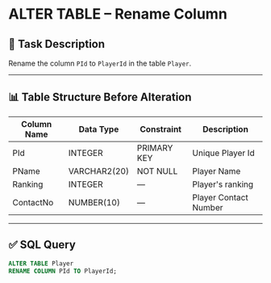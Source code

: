 # ALTER TABLE – Rename Column

## 📝 Task Description
Rename the column `PId` to `PlayerId` in the table `Player`.

---

## 📊 Table Structure Before Alteration

| Column Name | Data Type     | Constraint     | Description             |
|-------------|---------------|----------------|-------------------------|
| PId         | INTEGER       | PRIMARY KEY    | Unique Player Id        |
| PName       | VARCHAR2(20)  | NOT NULL       | Player Name             |
| Ranking     | INTEGER       | —              | Player's ranking        |
| ContactNo   | NUMBER(10)    | —              | Player Contact Number   |

---

## ✅ SQL Query
```sql
ALTER TABLE Player
RENAME COLUMN PId TO PlayerId;
